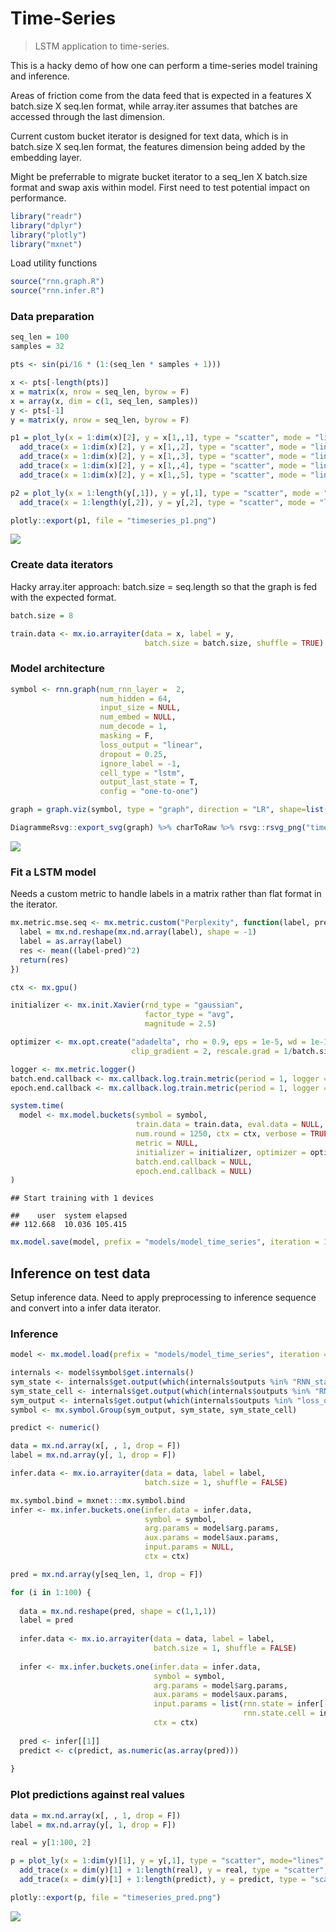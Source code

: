 Time-Series
================

> LSTM application to time-series.

This is a hacky demo of how one can perform a time-series model training and inference.

Areas of friction come from the data feed that is expected in a features X batch.size X seq.len format, while array.iter assumes that batches are accessed through the last dimension.

Current custom bucket iterator is designed for text data, which is in batch.size X seq.len format, the features dimension being added by the embedding layer.

Might be preferrable to migrate bucket iterator to a seq\_len X batch.size format and swap axis within model. First need to test potential impact on performance.

``` r
library("readr")
library("dplyr")
library("plotly")
library("mxnet")
```

Load utility functions

``` r
source("rnn.graph.R")
source("rnn.infer.R")
```

### Data preparation

``` r
seq_len = 100
samples = 32

pts <- sin(pi/16 * (1:(seq_len * samples + 1)))

x <- pts[-length(pts)]
x = matrix(x, nrow = seq_len, byrow = F)
x = array(x, dim = c(1, seq_len, samples))
y <- pts[-1]
y = matrix(y, nrow = seq_len, byrow = F)

p1 = plot_ly(x = 1:dim(x)[2], y = x[1,,1], type = "scatter", mode = "lines") %>% 
  add_trace(x = 1:dim(x)[2], y = x[1,,2], type = "scatter", mode = "lines") %>% 
  add_trace(x = 1:dim(x)[2], y = x[1,,3], type = "scatter", mode = "lines") %>% 
  add_trace(x = 1:dim(x)[2], y = x[1,,4], type = "scatter", mode = "lines") %>% 
  add_trace(x = 1:dim(x)[2], y = x[1,,5], type = "scatter", mode = "lines")

p2 = plot_ly(x = 1:length(y[,1]), y = y[,1], type = "scatter", mode = "lines") %>%
  add_trace(x = 1:length(y[,2]), y = y[,2], type = "scatter", mode = "lines")

plotly::export(p1, file = "timeseries_p1.png")
```

![](TimeSeries_files/figure-markdown_github/unnamed-chunk-3-1.png)

### Create data iterators

Hacky array.iter approach: batch.size = seq.length so that the graph is fed with the expected format.

``` r
batch.size = 8

train.data <- mx.io.arrayiter(data = x, label = y, 
                              batch.size = batch.size, shuffle = TRUE)
```

### Model architecture

``` r
symbol <- rnn.graph(num_rnn_layer =  2, 
                    num_hidden = 64,
                    input_size = NULL,
                    num_embed = NULL, 
                    num_decode = 1,
                    masking = F, 
                    loss_output = "linear",
                    dropout = 0.25, 
                    ignore_label = -1,
                    cell_type = "lstm",
                    output_last_state = T,
                    config = "one-to-one")

graph = graph.viz(symbol, type = "graph", direction = "LR", shape=list(data = c(1, 4, 100), label = c(4, 100)))
```

``` r
DiagrammeRsvg::export_svg(graph) %>% charToRaw %>% rsvg::rsvg_png("time_graph.png")
```

![](time_graph.png)

### Fit a LSTM model

Needs a custom metric to handle labels in a matrix rather than flat format in the iterator.

``` r
mx.metric.mse.seq <- mx.metric.custom("Perplexity", function(label, pred) {
  label = mx.nd.reshape(mx.nd.array(label), shape = -1)
  label = as.array(label)
  res <- mean((label-pred)^2)
  return(res)
})
```

``` r
ctx <- mx.gpu()

initializer <- mx.init.Xavier(rnd_type = "gaussian", 
                              factor_type = "avg", 
                              magnitude = 2.5)

optimizer <- mx.opt.create("adadelta", rho = 0.9, eps = 1e-5, wd = 1e-12,
                           clip_gradient = 2, rescale.grad = 1/batch.size)

logger <- mx.metric.logger()
batch.end.callback <- mx.callback.log.train.metric(period = 1, logger = logger)
epoch.end.callback <- mx.callback.log.train.metric(period = 1, logger = logger)

system.time(
  model <- mx.model.buckets(symbol = symbol,
                            train.data = train.data, eval.data = NULL, 
                            num.round = 1250, ctx = ctx, verbose = TRUE,
                            metric = NULL, 
                            initializer = initializer, optimizer = optimizer, 
                            batch.end.callback = NULL, 
                            epoch.end.callback = NULL)
)
```

    ## Start training with 1 devices

    ##    user  system elapsed 
    ## 112.668  10.036 105.415

``` r
mx.model.save(model, prefix = "models/model_time_series", iteration = 1)
```

Inference on test data
----------------------

Setup inference data. Need to apply preprocessing to inference sequence and convert into a infer data iterator.

### Inference

``` r
model <- mx.model.load(prefix = "models/model_time_series", iteration = 1)

internals <- model$symbol$get.internals()
sym_state <- internals$get.output(which(internals$outputs %in% "RNN_state"))
sym_state_cell <- internals$get.output(which(internals$outputs %in% "RNN_state_cell"))
sym_output <- internals$get.output(which(internals$outputs %in% "loss_output"))
symbol <- mx.symbol.Group(sym_output, sym_state, sym_state_cell)

predict <- numeric()

data = mx.nd.array(x[, , 1, drop = F])
label = mx.nd.array(y[, 1, drop = F])

infer.data <- mx.io.arrayiter(data = data, label = label, 
                              batch.size = 1, shuffle = FALSE)

mx.symbol.bind = mxnet:::mx.symbol.bind
infer <- mx.infer.buckets.one(infer.data = infer.data, 
                              symbol = symbol,
                              arg.params = model$arg.params, 
                              aux.params = model$aux.params, 
                              input.params = NULL,
                              ctx = ctx)

pred = mx.nd.array(y[seq_len, 1, drop = F])

for (i in 1:100) {
  
  data = mx.nd.reshape(pred, shape = c(1,1,1))
  label = pred
  
  infer.data <- mx.io.arrayiter(data = data, label = label,  
                                batch.size = 1, shuffle = FALSE)
  
  infer <- mx.infer.buckets.one(infer.data = infer.data, 
                                symbol = symbol,
                                arg.params = model$arg.params,
                                aux.params = model$aux.params,
                                input.params = list(rnn.state = infer[[2]], 
                                                    rnn.state.cell = infer[[3]]), 
                                ctx = ctx)
  
  pred <- infer[[1]]
  predict <- c(predict, as.numeric(as.array(pred)))
  
}
```

### Plot predictions against real values

``` r
data = mx.nd.array(x[, , 1, drop = F])
label = mx.nd.array(y[, 1, drop = F])

real = y[1:100, 2]

p = plot_ly(x = 1:dim(y)[1], y = y[,1], type = "scatter", mode="lines", name = "hist") %>% 
  add_trace(x = dim(y)[1] + 1:length(real), y = real, type = "scatter", mode="lines", name = "real") %>% 
  add_trace(x = dim(y)[1] + 1:length(predict), y = predict, type = "scatter", mode="lines", name = "pred")

plotly::export(p, file = "timeseries_pred.png")
```

![](TimeSeries_files/figure-markdown_github/unnamed-chunk-10-1.png)
